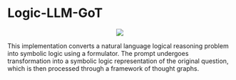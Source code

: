 # Logic-LLM-GoT

<p align="center">
  <img src="paper/pics/preview.svg">
</p>

This implementation converts a natural language logical reasoning problem into symbolic logic using a formulator. The prompt undergoes transformation into a symbolic logic representation of the original question, which is then processed through a framework of thought graphs.
